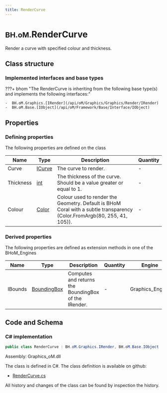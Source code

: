 ```yaml
---
title: RenderCurve
---
```


# <small>BH.oM.</small>**RenderCurve**

Render a curve with specified colour and thickness.

## Class structure

### Implemented interfaces and base types

???+ bhom "The RenderCurve is inheriting from the following base type(s) and implements the following interfaces:"

    -  BH.oM.Graphics.[IRender](/api/oM/Graphics/Graphics/Render/IRender)
    -  BH.oM.Base.[IObject](/api/oM/Framework/Base/Interface/IObject)


## Properties



### Defining properties

The following properties are defined on the class

| Name             | Type             | Description      | Quantity         |
|------------------|------------------|------------------|------------------|
| Curve | [ICurve](/api/oM/Dimensional/Geometry/Curve/ICurve) | The curve to render. | - |
| Thickness | [int](https://learn.microsoft.com/en-us/dotnet/api/System.Int32?view=netstandard-2.0) | The thickness of the curve. Should be a value greater or equal to 1. | - |
| Colour | [Color](https://learn.microsoft.com/en-us/dotnet/api/System.Drawing.Color?view=netstandard-2.0) | Colour used to render the Geometry. Default is BHoM Coral with a subtle transparency (Color.FromArgb(80, 255, 41, 105)). | - |


### Derived properties

The following properties are defined as extension methods in one of the BHoM_Engines

| Name             | Type             | Description      | Quantity         | Engine           |
|------------------|------------------|------------------|------------------|------------------|
| IBounds | [BoundingBox](/api/oM/Dimensional/Geometry/Misc/BoundingBox) | Computes and returns the BoundingBox of the IRender. | - | Graphics_Engine |


## Code and Schema

### C# implementation

``` C# title="C#"
public class RenderCurve : BH.oM.Graphics.IRender, BH.oM.Base.IObject
```

Assembly: Graphics_oM.dll

The class is defined in C#. The class definition is available on github:

- [RenderCurve.cs](https://github.com/BHoM/BHoM/blob/develop/Graphics_oM/Render\RenderCurve.cs)

All history and changes of the class can be found by inspection the history.
